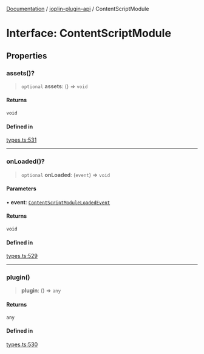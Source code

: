 [Documentation](../../packages.md) / [joplin-plugin-api](../index.md) / ContentScriptModule

# Interface: ContentScriptModule

## Properties

### assets()?

> `optional` **assets**: () => `void`

#### Returns

`void`

#### Defined in

[types.ts:531](https://github.com/rxliuli/joplin-utils/blob/a3a4c55f9104da0aa8b36da1259d082b810b3d68/packages/joplin-plugin-api/src/types.ts#L531)

---

### onLoaded()?

> `optional` **onLoaded**: (`event`) => `void`

#### Parameters

• **event**: [`ContentScriptModuleLoadedEvent`](ContentScriptModuleLoadedEvent.md)

#### Returns

`void`

#### Defined in

[types.ts:529](https://github.com/rxliuli/joplin-utils/blob/a3a4c55f9104da0aa8b36da1259d082b810b3d68/packages/joplin-plugin-api/src/types.ts#L529)

---

### plugin()

> **plugin**: () => `any`

#### Returns

`any`

#### Defined in

[types.ts:530](https://github.com/rxliuli/joplin-utils/blob/a3a4c55f9104da0aa8b36da1259d082b810b3d68/packages/joplin-plugin-api/src/types.ts#L530)
